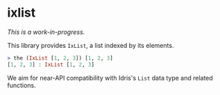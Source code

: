 ixlist
======

_This is a work-in-progress._

This library provides `IxList`, a list indexed by its elements.

```idr
> the (IxList [1, 2, 3]) [1, 2, 3]
[1, 2, 3] : IxList [1, 2, 3]
```

We aim for near-API compatibility with Idris's `List` data type and related
functions.
